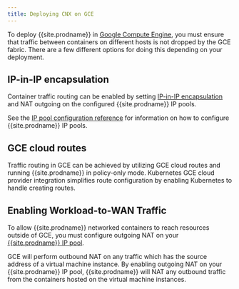 ```yaml
---
title: Deploying CNX on GCE
---
```


To deploy {{site.prodname}} in [Google Compute Engine][GCE], you must ensure 
that traffic between containers on different hosts is not dropped by the GCE 
fabric. There are a few different options for doing this depending on your 
deployment.

## IP-in-IP encapsulation

Container traffic routing can be enabled by setting [IP-in-IP encapsulation][IPIP]
and NAT outgoing on the configured {{site.prodname}} IP pools.

See the [IP pool configuration reference][IPPool]
for information on how to configure {{site.prodname}} IP pools.

## GCE cloud routes

Traffic routing in GCE can be achieved by utilizing GCE cloud routes and
running {{site.prodname}} in policy-only mode.  Kubernetes GCE cloud provider integration
simplifies route configuration by enabling Kubernetes to handle creating
routes.

## Enabling Workload-to-WAN Traffic

To allow {{site.prodname}} networked containers to reach resources outside of GCE,
you must configure outgoing NAT on your [{{site.prodname}} IP pool][IPPool].

GCE will perform outbound NAT on any traffic which has the source address of a virtual
machine instance.  By enabling outgoing NAT on your {{site.prodname}} IP pool, {{site.prodname}} will
NAT any outbound traffic from the containers hosted on the virtual machine instances.

[IPIP]: {{site.baseurl}}/{{page.version}}/usage/configuration/ip-in-ip
[IPPool]: {{site.baseurl}}/{{page.version}}/reference/calicoctl/resources/ippool
[GCE]: https://cloud.google.com/compute/
